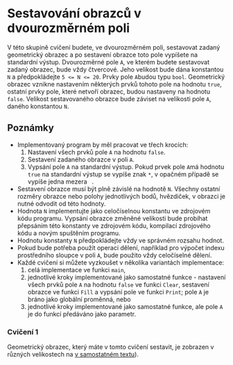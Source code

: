 # Sestavování obrazců v dvourozměrném poli

V této skupině cvičení budete, ve dvourozměrném poli, sestavovat zadaný
geometrický obrazec a po sestavení obrazce toto pole vypíšete na
standardní výstup. Dvourozměrné pole `A`, ve kterém budete sestavovat
zadaný obrazec, bude vždy čtvercové. Jeho velikost bude dána konstantou
`N` a předpokládejte `5 <= N <= 20`. Prvky pole `A`budou typu `bool`.
Geometrický obrazec vznikne nastavením některých prvků tohoto pole na
hodnotu `true`, ostatní prvky pole, které netvoří obrazec, budou nastaveny na
hodnotu `false`. Velikost sestavovaného obrazce bude záviset na velikosti pole
`A`, daného konstantou `N`.


## Poznámky

- Implementovaný program by měl pracovat ve třech krocích:
  1. Nastavení všech prvků pole `A` na hodnotu `false`.
  2. Sestavení zadaného obrazce v poli `A`.
  3. Vypsání pole `A` na standardní výstup. Pokud prvek pole `A`má hodnotu `true` na standardní výstup se vypíše znak `*`, v opačném případě se  vypíše jedna mezera ` `.
- Sestavení obrazce musí být plně závislé na hodnotě `N`. Všechny ostatní rozměry obrazce nebo polohy jednotlivých bodů, hvězdiček, v obrazci je nutné odvodit od této hodnoty.
- Hodnota `N` implementujte jako celočíselnou konstantu ve zdrojovém kódu programu. Vypsání obrazce změněné velikosti bude probíhat přepsáním této konstanty ve zdrojovém kódu, kompilací zdrojového kódu a novým spuštěním programu.
- Hodnotu konstanty `N` předpokládejte vždy ve správném rozsahu hodnot.
- Pokud bude potřeba použít operaci dělení, například pro výpočet indexu prostředního sloupce v poli `A`, bude použito vždy celočíselné dělení.
- Každé cvičení si můžete vyzkoušet v několika variantách implementace:
  1. celá implementace ve funkci `main`,
  2. jednotlivé kroky implementované jako samostatné funkce - nastavení všech prvků pole `A` na hodnotu `false` ve funkci `Clear`, sestavení obrazce ve funkci `Fill` a vypsání pole ve funkci `Print`; pole `A` je bráno jako globální proměnná, nebo
  3. jednotlivé kroky implementované jako samostatné funkce, ale pole `A` je do funkcí předáváno jako parametr.


### Cvičení 1

Geometrický obrazec, který máte v tomto cvičení sestavit, je zobrazen v různých velikostech na [v samostatném textu](grid_01.md)).